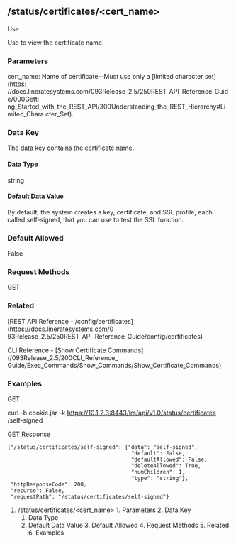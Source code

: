 ## /status/certificates/<cert_name>

Use

Use to view the certificate name.

### Parameters

cert_name: Name of certificate--Must use only a [limited character set](https:
//docs.lineratesystems.com/093Release_2.5/250REST_API_Reference_Guide/000Getti
ng_Started_with_the_REST_API/300Understanding_the_REST_Hierarchy#Limited_Chara
cter_Set).

### Data Key

The data key contains the certificate name.

#### Data Type

string

#### Default Data Value

By default, the system creates a key, certificate, and SSL profile, each
called self-signed, that you can use to test the SSL function.

### Default Allowed

False

### Request Methods

GET

### Related

[REST API Reference - /config/certificates](https://docs.lineratesystems.com/0
93Release_2.5/250REST_API_Reference_Guide/config/certificates)

CLI Reference -  [Show Certificate Commands](/093Release_2.5/200CLI_Reference_
Guide/Exec_Commands/Show_Commands/Show_Certificate_Commands)

### Examples

GET

curl -b cookie.jar -k https://10.1.2.3:8443/lrs/api/v1.0/status/certificates
/self-signed

GET Response

    
    
    {"/status/certificates/self-signed": {"data": "self-signed",
                                           "default": False,
                                           "defaultAllowed": False,
                                           "deleteAllowed": True,
                                           "numChildren": 1,
                                           "type": "string"},
     "httpResponseCode": 200,
     "recurse": False,
     "requestPath": "/status/certificates/self-signed"}
    

  1. /status/certificates/<cert_name>
    1. Parameters
    2. Data Key
      1. Data Type
      2. Default Data Value
    3. Default Allowed
    4. Request Methods
    5. Related
    6. Examples

